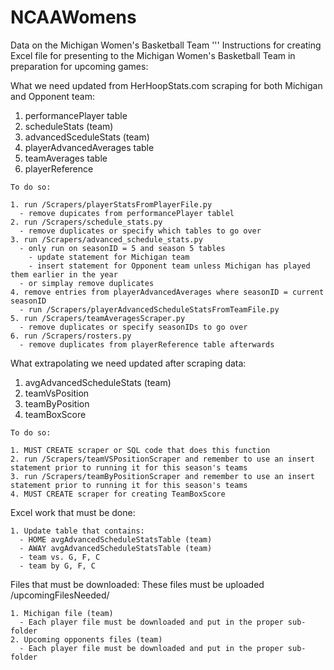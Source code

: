 # NCAAWomens
Data on the Michigan Women's Basketball Team
'''
Instructions for creating Excel file for presenting to the Michigan Women's Basketball Team in preparation for upcoming games:

What we need updated from HerHoopStats.com scraping for both Michigan and Opponent team:

  1. performancePlayer table
  2. scheduleStats (team)
  3. advancedSceduleStats (team)
  4. playerAdvancedAverages table 
  5. teamAverages table
  6. playerReference
  
    To do so:
    
    1. run /Scrapers/playerStatsFromPlayerFile.py 
      - remove dupicates from performancePlayer tablel
    2. run /Scrapers/schedule_stats.py
      - remove duplicates or specify which tables to go over
    3. run /Scrapers/advanced_schedule_stats.py
      - only run on seasonID = 5 and season 5 tables
        - update statement for Michigan team
        - insert statement for Opponent team unless Michigan has played them earlier in the year
      - or simplay remove duplicates
    4. remove entries from playerAdvancedAverages where seasonID = current seasonID
      - run /Scrapers/playerAdvancedScheduleStatsFromTeamFile.py
    5. run /Scrapers/teamAveragesScraper.py
      - remove duplicates or specify seasonIDs to go over
    6. run /Scrapers/rosters.py
      - remove duplicates from playerReference table afterwards

What extrapolating we need updated after scraping data:

  1. avgAdvancedScheduleStats (team)
  2. teamVsPosition
  3. teamByPosition
  4. teamBoxScore
  
    To do so:
    
    1. MUST CREATE scraper or SQL code that does this function
    2. run /Scrapers/teamVSPositionScraper and remember to use an insert statement prior to running it for this season's teams
    3. run /Scrapers/teamByPositionScraper and remember to use an insert statement prior to running it for this season's teams
    4. MUST CREATE scraper for creating TeamBoxScore 

Excel work that must be done:

    1. Update table that contains:
      - HOME avgAdvancedScheduleStatsTable (team)
      - AWAY avgAdvancedScheduleStatsTable (team)
      - team vs. G, F, C
      - team by G, F, C

Files that must be downloaded:
These files must be uploaded /upcomingFilesNeeded/

    1. Michigan file (team)
      - Each player file must be downloaded and put in the proper sub-folder
    2. Upcoming opponents files (team)
      - Each player file must be downloaded and put in the proper sub-folder
